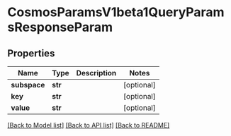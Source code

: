 # CosmosParamsV1beta1QueryParamsResponseParam

## Properties
Name | Type | Description | Notes
------------ | ------------- | ------------- | -------------
**subspace** | **str** |  | [optional] 
**key** | **str** |  | [optional] 
**value** | **str** |  | [optional] 

[[Back to Model list]](../README.md#documentation-for-models) [[Back to API list]](../README.md#documentation-for-api-endpoints) [[Back to README]](../README.md)

